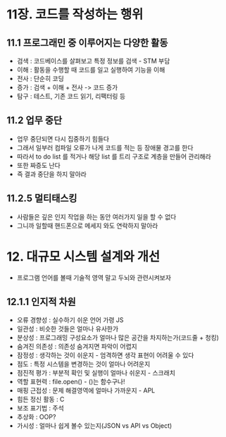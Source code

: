 # 11장. 코드를 작성하는 행위
## 11.1 프로그래민 중 이루어지는 다양한 활동
- 검색 : 코드베이스를 살펴보고 특정 정보를 검색 - STM 부담
- 이해 : 활동을 수행할 때 코드를 일고 실행하여 기능을 이해
- 전사 : 단순히 코딩
- 증가 : 검색 + 이해 + 전사 -> 코드 증가
- 탐구 : 테스트, 기존 코드 읽기, 리팩터링 등

## 11.2 업무 중단
- 업무 중단되면 다시 집중하기 힘들다
- 그래서 일부러 컴파일 오류가 나게 코드를 적는 등 장애물 경고를 한다
- 따라서 to do list 를 적거나 해당 list 를 트리 구조로 계층을 만들어 관리해라
- 또한 짜증도 난다
- 즉 결과 중단을 하지 말아라

## 11.2.5 멀티태스킹
- 사람들은 깊은 인지 작업을 하는 동안 여러가지 일을 할 수 없다
- 그니까 일할때 핸드폰으로 메세지 와도 연락하지 말아라

# 12. 대규모 시스템 설계와 개선
- 프로그램 언어를 볼때 기술적 영역 말고 두뇌와 관련시켜보자

## 12.1.1 인지적 차원
- 오류 경향성 : 실수하기 쉬운 언어 가령 JS
- 일관성 : 비슷한 것들은 얼마나 유사한가
- 분상성 : 프로그래밍 구성요소가 얼마나 많은 공간을 차지하는가(코드줄 + 청킹)
- 숨겨진 의존성 : 의존성 숨겨지면 파악이 어렵지
- 잠정성 : 생각하는 것이 쉬운지 - 엄격하면 생각 표현이 어려울 수 있다
- 점도 : 특정 시스템을 변경하는 것이 얼마나 어려운지
- 점진적 평가 : 부분적 확인 및 실행이 얼마나 쉬운지 - 스크래치
- 역할 표현력 : file.open() - ()는 함수구나!
- 매핑 근접성 : 문제 해결영역에 얼마나 가까운지 - APL
- 힘든 정신 활동 : C
- 보조 표기법 : 주석
- 추상화 : OOP?
- 가시성 : 얼마나 쉽게 볼수 있는지(JSON vs API vs Object)
